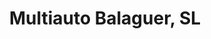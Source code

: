 ---
title: "Multiauto Balaguer, SL"
url: /hostalnou-i-la-codosa/multiauto-balaguer-sl/
shop: coche
---